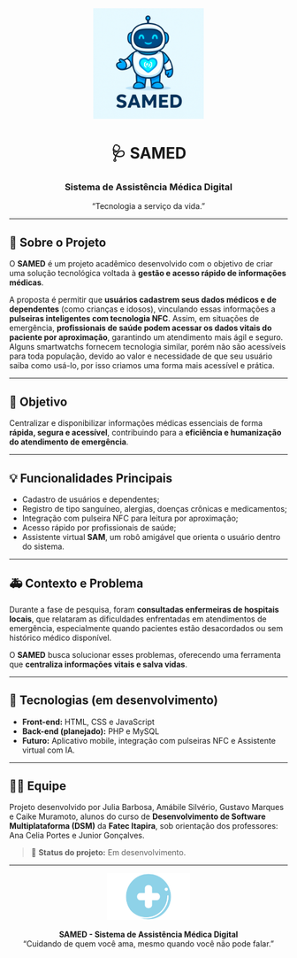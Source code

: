 <div align="center">
  <img src="img/sam_mascote.png" alt="SAMED Mascote" width="200"/>

  # 🩺 SAMED  
  ### Sistema de Assistência Médica Digital
  <p>“Tecnologia a serviço da vida.”</p>
</div>

---

## 📘 Sobre o Projeto
O **SAMED** é um projeto acadêmico desenvolvido com o objetivo de criar uma solução tecnológica voltada à **gestão e acesso rápido de informações médicas**.  

A proposta é permitir que **usuários cadastrem seus dados médicos e de dependentes** (como crianças e idosos), vinculando essas informações a **pulseiras inteligentes com tecnologia NFC**. Assim, em situações de emergência, **profissionais de saúde podem acessar os dados vitais do paciente por aproximação**, garantindo um atendimento mais ágil e seguro.
Alguns smartwatchs fornecem tecnologia similar, porém não são acessíveis para toda população, devido ao valor e necessidade de que seu usuário saiba como usá-lo, por isso criamos uma forma mais acessível e prática.

---

## 🎯 Objetivo
Centralizar e disponibilizar informações médicas essenciais de forma **rápida, segura e acessível**, contribuindo para a **eficiência e humanização do atendimento de emergência**.

---

## 💡 Funcionalidades Principais
- Cadastro de usuários e dependentes;  
- Registro de tipo sanguíneo, alergias, doenças crônicas e medicamentos;  
- Integração com pulseira NFC para leitura por aproximação;  
- Acesso rápido por profissionais de saúde;  
- Assistente virtual **SAM**, um robô amigável que orienta o usuário dentro do sistema.  

---

## 🚑 Contexto e Problema
Durante a fase de pesquisa, foram **consultadas enfermeiras de hospitais locais**, que relataram as dificuldades enfrentadas em atendimentos de emergência, especialmente quando pacientes estão desacordados ou sem histórico médico disponível.  

O **SAMED** busca solucionar esses problemas, oferecendo uma ferramenta que **centraliza informações vitais e salva vidas**.

---

## 🧠 Tecnologias (em desenvolvimento)
- **Front-end:** HTML, CSS e JavaScript  
- **Back-end (planejado):** PHP e MySQL  
- **Futuro:** Aplicativo mobile, integração com pulseiras NFC e Assistente virtual com IA.

---

## 👩‍💻 Equipe
Projeto desenvolvido por Julia Barbosa, Amábile Silvério, Gustavo Marques e Caike Muramoto, alunos do curso de **Desenvolvimento de Software Multiplataforma (DSM)** da **Fatec Itapira**, sob orientação dos professores: Ana Celia Portes e Junior Gonçalves.

> 🚧 **Status do projeto:** Em desenvolvimento.

---

<div align="center">
  <img src="img/logo.svg" alt="SAMED Logo" width="150"/>
  <p><b>SAMED - Sistema de Assistência Médica Digital</b><br>
  “Cuidando de quem você ama, mesmo quando você não pode falar.”</p>
</div>
